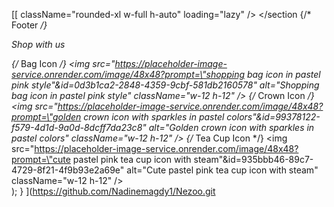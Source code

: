 [[            className="rounded-xl w-full h-auto"
            loading="lazy"
          />
        </div>
      </section
      {/* Footer */}
      <footer
        className="bg-primary/90 text-primary-foreground py-8 mt-auto rounded-t-3xl"
        aria-label="Footer shop with us tagline and icons"
      >
        <div className="max-w-5xl mx-auto px-6 flex flex-col items-center space-y-4">
          <p className="font-serif text-2xl tracking-wide">
            Shop with us
          </p>
          <div className="flex space-x-12 text-accent">
            {/* Bag Icon */}
            <img
              src="https://placeholder-image-service.onrender.com/image/48x48?prompt=\"shopping bag icon in pastel pink style\"&id=0d3b1ca2-2848-4359-9cbf-581db2160578"
              alt="Shopping bag icon in pastel pink style"
              className="w-12 h-12"
            />
            {/* Crown Icon */}
            <img
              src="https://placeholder-image-service.onrender.com/image/48x48?prompt=\"golden crown icon with sparkles in pastel colors\"&id=99378122-f579-4d1d-9a0d-8dcff7da23c8"
              alt="Golden crown icon with sparkles in pastel colors"
              className="w-12 h-12"
            />
            {/* Tea Cup Icon */}
            <img
              src="https://placeholder-image-service.onrender.com/image/48x48?prompt=\"cute pastel pink tea cup icon with steam\"&id=935bbb46-89c7-4729-8f21-4f9b93e2a69e"
              alt="Cute pastel pink tea cup icon with steam"
              className="w-12 h-12"
            />
          </div>
        </div>
      </footer>
    </div>
  );
}
](https://github.com/Nadinemagdy1/Nezoo.git
